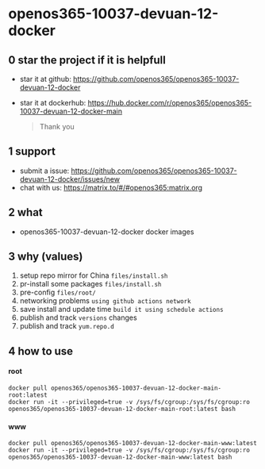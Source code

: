 # openos365-10037-devuan-12-docker

## 0 star the project if it is helpfull

* star it at github: https://github.com/openos365/openos365-10037-devuan-12-docker
* star it at dockerhub: https://hub.docker.com/r/openos365/openos365-10037-devuan-12-docker-main

  > Thank you

## 1 support

* submit a issue: https://github.com/openos365/openos365-10037-devuan-12-docker/issues/new
* chat with us: https://matrix.to/#/#openos365:matrix.org

## 2 what

* openos365-10037-devuan-12-docker docker images
  
## 3 why (values)

1. setup repo mirror for China `files/install.sh`
1. pr-install some packages `files/install.sh`
1. pre-config `files/root/`
1. networking problems `using github actions network`
1. save install and update time `build it using schedule actions`
1. publish and track `versions` changes
1. publish and track `yum.repo.d`

## 4 how to use

#### root
```
docker pull openos365/openos365-10037-devuan-12-docker-main-root:latest
docker run -it --privileged=true -v /sys/fs/cgroup:/sys/fs/cgroup:ro openos365/openos365-10037-devuan-12-docker-main-root:latest bash
```
#### www

```
docker pull openos365/openos365-10037-devuan-12-docker-main-www:latest
docker run -it --privileged=true -v /sys/fs/cgroup:/sys/fs/cgroup:ro openos365/openos365-10037-devuan-12-docker-main-www:latest bash
```
